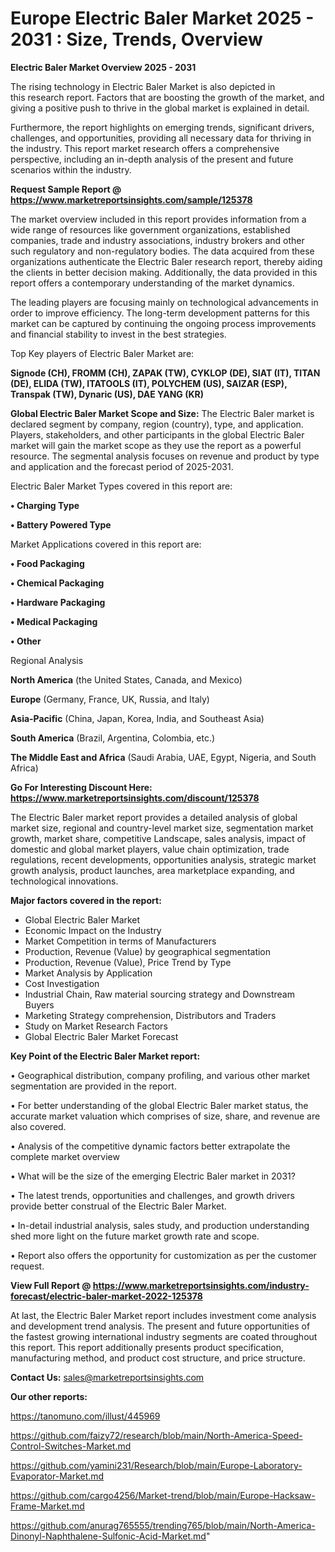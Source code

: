  # Europe Electric Baler Market 2025 - 2031 : Size, Trends, Overview

<Strong> Electric Baler Market Overview 2025 - 2031</strong>

The rising technology in Electric Baler Market is also depicted in this research report. Factors that are boosting the growth of the market, and giving a positive push to thrive in the global market is explained in detail.

Furthermore, the report highlights on emerging trends, significant drivers, challenges, and opportunities, providing all necessary data for thriving in the industry. This report market research offers a comprehensive perspective, including an in-depth analysis of the present and future scenarios within the industry.

<strong>Request Sample Report @ <a href=https://www.marketreportsinsights.com/sample/125378>https://www.marketreportsinsights.com/sample/125378</a></strong>

The market overview included in this report provides information from a wide range of resources like government organizations, established companies, trade and industry associations, industry brokers and other such regulatory and non-regulatory bodies. The data acquired from these organizations authenticate the Electric Baler research report, thereby aiding the clients in better decision making. Additionally, the data provided in this report offers a contemporary understanding of the market dynamics.

The leading players are focusing mainly on technological advancements in order to improve efficiency. The long-term development patterns for this market can be captured by continuing the ongoing process improvements and financial stability to invest in the best strategies.

Top Key players of Electric Baler Market are:

<strong>Signode (CH), FROMM (CH), ZAPAK (TW), CYKLOP (DE), SIAT (IT), TITAN (DE), ELIDA (TW), ITATOOLS (IT), POLYCHEM (US), SAIZAR (ESP), Transpak (TW), Dynaric (US), DAE YANG (KR)</strong>

<strong><b>Global Electric Baler Market Scope and Size:</b></strong>
The Electric Baler market is declared segment by company, region (country), type, and application. Players, stakeholders, and other participants in the global Electric Baler market will gain the market scope as they use the report as a powerful resource. The segmental analysis focuses on revenue and product by type and application and the forecast period of 2025-2031.

Electric Baler Market Types covered in this report are:

<strong>• Charging Type

• Battery Powered Type</strong>

Market Applications covered in this report are:

<strong>• Food Packaging

• Chemical Packaging

• Hardware Packaging

• Medical Packaging

• Other</strong> 

Regional Analysis

<strong>North America</strong> (the United States, Canada, and Mexico)

<strong>Europe</strong> (Germany, France, UK, Russia, and Italy)

<strong>Asia-Pacific</strong> (China, Japan, Korea, India, and Southeast Asia)

<strong>South America</strong> (Brazil, Argentina, Colombia, etc.)

<strong>The Middle East and Africa</strong> (Saudi Arabia, UAE, Egypt, Nigeria, and South Africa)

<strong>Go For Interesting Discount Here: <a href=https://www.marketreportsinsights.com/discount/125378>https://www.marketreportsinsights.com/discount/125378</a></strong>

The Electric Baler market report provides a detailed analysis of global market size, regional and country-level market size, segmentation market growth, market share, competitive Landscape, sales analysis, impact of domestic and global market players, value chain optimization, trade regulations, recent developments, opportunities analysis, strategic market growth analysis, product launches, area marketplace expanding, and technological innovations.

<strong><b>Major factors covered in the report:</b></strong>
<ul>
  <li>Global Electric Baler Market </li>
  <li>Economic Impact on the Industry</li>
  <li>Market Competition in terms of Manufacturers</li>
  <li>Production, Revenue (Value) by geographical segmentation</li>
  <li>Production, Revenue (Value), Price Trend by Type</li>
  <li>Market Analysis by Application</li>
  <li>Cost Investigation</li>
  <li>Industrial Chain, Raw material sourcing strategy and Downstream Buyers</li>
  <li>Marketing Strategy comprehension, Distributors and Traders</li>
  <li>Study on Market Research Factors</li>
  <li>Global Electric Baler Market Forecast</li>
</ul>

<strong><b>Key Point of the Electric Baler Market report:</b></strong>

• Geographical distribution, company profiling, and various other market segmentation are provided in the report.

• For better understanding of the global Electric Baler market status, the accurate market valuation which comprises of size, share, and revenue are also covered.

• Analysis of the competitive dynamic factors better extrapolate the complete market overview

• What will be the size of the emerging Electric Baler market in 2031?

• The latest trends, opportunities and challenges, and growth drivers provide better construal of the Electric Baler Market.

• In-detail industrial analysis, sales study, and production understanding shed more light on the future market growth rate and scope.

• Report also offers the opportunity for customization as per the customer request.

<strong><b>View Full Report @ <a href=https://www.marketreportsinsights.com/industry-forecast/electric-baler-market-2022-125378>https://www.marketreportsinsights.com/industry-forecast/electric-baler-market-2022-125378</a></b></strong>


At last, the Electric Baler Market report includes investment come analysis and development trend analysis. The present and future opportunities of the fastest growing international industry segments are coated throughout this report. This report additionally presents product specification, manufacturing method, and product cost structure, and price structure.

<strong>Contact Us:</strong>
sales@marketreportsinsights.com

<strong>Our other reports:</strong>

<a href=https://tanomuno.com/illust/445969>https://tanomuno.com/illust/445969</a>

<a href=https://github.com/faizy72/research/blob/main/North-America-Speed-Control-Switches-Market.md>https://github.com/faizy72/research/blob/main/North-America-Speed-Control-Switches-Market.md</a>

<a href=https://github.com/yamini231/Research/blob/main/Europe-Laboratory-Evaporator-Market.md>https://github.com/yamini231/Research/blob/main/Europe-Laboratory-Evaporator-Market.md</a>

<a href=https://github.com/cargo4256/Market-trend/blob/main/Europe-Hacksaw-Frame-Market.md>https://github.com/cargo4256/Market-trend/blob/main/Europe-Hacksaw-Frame-Market.md</a>

<a href=https://github.com/anurag765555/trending765/blob/main/North-America-Dinonyl-Naphthalene-Sulfonic-Acid-Market.md>https://github.com/anurag765555/trending765/blob/main/North-America-Dinonyl-Naphthalene-Sulfonic-Acid-Market.md</a>"
